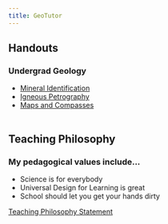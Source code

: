 ```yaml
---
title: GeoTutor
---
```


## Handouts

### Undergrad Geology

- [Mineral Identification](/geotutorials/mineral-id)<br>
- [Igneous Petrography](/geotutorials/ig-textures)<br>
- [Maps and Compasses](/geotutorials/maps)<br><br>

## Teaching Philosophy

### My pedagogical values include...

- Science is for everybody<br>
- Universal Design for Learning is great<br>
- School should let you get your hands dirty<br>

[Teaching Philosophy Statement](/doc/teachingphil)